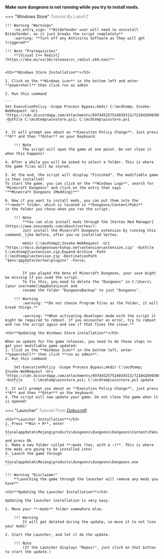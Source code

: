 **Make sure dungeons is not running while you try to install mods.**

=== "Windows Store" 
	<span style="color:gray">*Tutorial By LukeFZ*</span>  

	!!! Warning "Warnings"
		:no_entry_sign: **Bitdefender user will need to uninstall Bitdefender, as it just breaks the script completely**  
		:warning: **Turn off any Antivirus Software as they will get triggered**  

	!!! Note "Prerequisites"
		**[Visual C++ Redist](https://aka.ms/vs/16/release/vc_redist.x64.exe)**  


	<h3>**Windows Store Installation**</h3>

	1. Click on the **Windows icon** in the bottom left and enter **powershell** then click run as admin  

	2. Run this command

	```
	Set-ExecutionPolicy -Scope Process Bypass;mkdir C:\mcdtemp; Invoke-WebRequest -Uri "https://cdn.discordapp.com/attachments/697445257524019313/721042690300575804/mcdungeon_winstore_install_v7_4.ps1" -OutFile C:\mcdtemp\winstore.ps1; C:\mcdtemp\winstore.ps1
	```

	3. It will prompt you about an **Execution Policy Change**. Just press **A** and then **Enter** on your Keyboard.

		!!! Note
			The script will open the game at one point. Do not close it when this happens!

	4. After a while you will be asked to select a folder. This is where the game files will be stored.

	5. At the end, the script will display "Finished". The modifiable game is then installed! 
	To start the game, you can click on the **Windows Logo**, search for "Minecraft Dungeons" and click on the entry that says
	"**Minecraft Dungeons [Modding]**"

	6. Now if you want to install mods, you can put them into the **~mods** folder, which is located in **Dungeons/Content/Paks**
	in the folder you chose when you ran the script.

		!!! Note
			**You can also install mods through the [Vortex Mod Manager](https://www.nexusmods.com/about/vortex/):  
			Just install the Minecraft Dungeons extension by running this command, like before, after you've installed Vortex.
			```
			mkdir C:\mcdtemp2;Invoke-WebRequest -Uri "https://docs.dungeonsworkshop.net\extension\extension.zip" -OutFile C:\mcdtemp2\extension.zip;Expand-Archive -Path C:\mcdtemp2\extension.zip -DestinationPath "$env:appdata\Vortex\plugins" -Force;
			```

			If you played the beta of Minecraft Dungeons, your save might be missing if you used the script.
			To fix this, you need to delete the "Dungeons" in C:\Users\[your username]\AppData\Local and 
			rename the folder "DungeonsBackup" to just "Dungeons".

		!!! Warning
			:warning: **Do not choose Program Files as the folder, it will break things.**  
		
			:warning: **When activating developer mode with the script it might be required to reboot. If you encounter an error, try to reboot and run the script again and see if that fixes the issue.**
		
	<h3>**Updating the Windows Store installation**</h3>
	
	When an update for the game releases, you need to do these steps to get your modifiable game updated:  
	1. Click on the **Windows Icon** in the bottom left, enter **powershell** then click **run as admin**.   
	2. Run this command
		```
		Set-ExecutionPolicy -Scope Process Bypass;mkdir C:\mcdtemp; Invoke-WebRequest -Uri 		"https://cdn.discordapp.com/attachments/697445257524019313/721042690300575804/mcdungeon_winstore_install_v7_4.ps1" -OutFile 	C:\mcdtemp\winstore.ps1; C:\mcdtemp\winstore.ps1 update
		```
	3. It will prompt you about an **Execution Policy Change**, just press **A** and then **Enter** on the keyboard.  
	4. The script will now update your game. Do not close the game when it is opened!
	

=== "Launcher"
	<span style="color:gray">*Tutorial From [Dokucraft](https://discord.gg/2MB8bRQ)*</span>  

	<h3>**Launcher Installation**</h3>
	1. Press **Win + R**, enter
	```
	%localappdata%\Mojang\products\dungeons\dungeons\Dungeons\Content\Paks
	```
	and press Ok  
	2. Make a new folder called **~mods (Yes, with a ~)**. This is where the mods are going to be installed into!
	3. Launch the game through
	```
	%localappdata%\Mojang\products\dungeons\dungeons\Dungeons.exe
	``` 

	!!! Warning "Disclaimer"
		**Launching the game through the launcher will remove any mods you have**

	<h3>**Updating the Launcher Installation**</h3>
	
	Updating the launcher installation is very easy.

	1. Move your **~mods** folder somewhere else. 

		!!! Warning 
			It will get deleted during the update, so move it to not lose your mods!  

	2. Start the Launcher, and let it do the update.

		!!! Note 
			(If the Launcher displays "Repair", just click on that button to start the update.)

